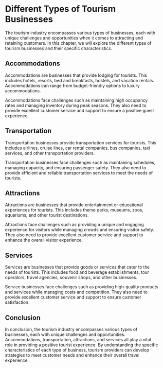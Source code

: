 Different Types of Tourism Businesses
============================================================================

The tourism industry encompasses various types of businesses, each with unique challenges and opportunities when it comes to attracting and retaining customers. In this chapter, we will explore the different types of tourism businesses and their specific characteristics.

Accommodations
--------------

Accommodations are businesses that provide lodging for tourists. This includes hotels, resorts, bed and breakfasts, hostels, and vacation rentals. Accommodations can range from budget-friendly options to luxury accommodations.

Accommodations face challenges such as maintaining high occupancy rates and managing inventory during peak seasons. They also need to provide excellent customer service and support to ensure a positive guest experience.

Transportation
--------------

Transportation businesses provide transportation services for tourists. This includes airlines, cruise lines, car rental companies, bus companies, taxi services, and other transportation providers.

Transportation businesses face challenges such as maintaining schedules, managing capacity, and ensuring passenger safety. They also need to provide efficient and reliable transportation services to meet the needs of tourists.

Attractions
-----------

Attractions are businesses that provide entertainment or educational experiences for tourists. This includes theme parks, museums, zoos, aquariums, and other tourist destinations.

Attractions face challenges such as providing a unique and engaging experience for visitors while managing crowds and ensuring visitor safety. They also need to provide excellent customer service and support to enhance the overall visitor experience.

Services
--------

Services are businesses that provide goods or services that cater to the needs of tourists. This includes food and beverage establishments, tour operators, travel agencies, souvenir shops, and other businesses.

Service businesses face challenges such as providing high-quality products and services while managing costs and competition. They also need to provide excellent customer service and support to ensure customer satisfaction.

Conclusion
----------

In conclusion, the tourism industry encompasses various types of businesses, each with unique challenges and opportunities. Accommodations, transportation, attractions, and services all play a vital role in providing a positive tourist experience. By understanding the specific characteristics of each type of business, tourism providers can develop strategies to meet customer needs and enhance their overall travel experience.
